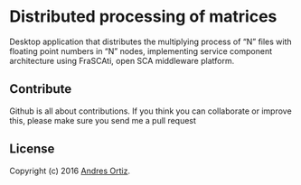 # Distributed processing of matrices
Desktop application that distributes the multiplying process of “N” files with floating point numbers in “N” nodes, implementing service component architecture using FraSCAti, open SCA middleware platform.

## Contribute
Github is all about contributions. If you think you can collaborate or improve this, please make sure you send me a pull request

## License
Copyright (c) 2016 [Andres Ortiz](http://www.andresfelipeortiz.com).  